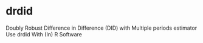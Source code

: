 # drdid
Doubly Robust Difference in Difference (DID) with Multiple periods estimator Use drdid With (In) R Software

